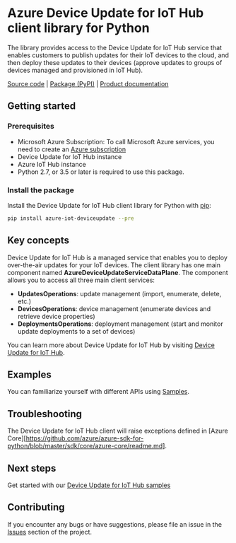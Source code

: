 # Azure Device Update for IoT Hub client library for Python

The library provides access to the Device Update for IoT Hub service that enables customers to publish updates for their IoT devices to the cloud, and then deploy these updates to their devices (approve updates to groups of devices managed and provisioned in IoT Hub).

[Source code](https://github.com/Azure/azure-sdk-for-python/tree/master/sdk/deviceupdate) | [Package (PyPI)](https://aka.ms/azsdk/python/) | [Product documentation](https://docs.microsoft.com/azure/iot-hub-device-update/understand-device-update)

## Getting started

### Prerequisites

- Microsoft Azure Subscription: To call Microsoft Azure services, you need to create an [Azure subscription](https://azure.microsoft.com/free/)
- Device Update for IoT Hub instance
- Azure IoT Hub instance
- Python 2.7, or 3.5 or later is required to use this package.

### Install the package

Install the Device Update for IoT Hub client library for Python with [pip](https://pypi.org/project/pip/):

```bash
pip install azure-iot-deviceupdate --pre
```

## Key concepts

Device Update for IoT Hub is a managed service that enables you to deploy over-the-air updates for your IoT devices. The client library has one main component named **AzureDeviceUpdateServiceDataPlane**. The component allows you to access all three main client services:

- **UpdatesOperations**: update management (import, enumerate, delete, etc.)
- **DevicesOperations**: device management (enumerate devices and retrieve device properties)
- **DeploymentsOperations**: deployment management (start and monitor update deployments to a set of devices)

You can learn more about Device Update for IoT Hub by visiting [Device Update for IoT Hub](https://github.com/azure/iot-hub-device-update).

## Examples

You can familiarize yourself with different APIs using [Samples](https://github.com/Azure/azure-sdk-for-python/tree/master/sdk/deviceupdate).

## Troubleshooting

The Device Update for IoT Hub client will raise exceptions defined in [Azure Core][https://github.com/azure/azure-sdk-for-python/blob/master/sdk/core/azure-core/readme.md].

## Next steps

Get started with our [Device Update for IoT Hub samples](https://github.com/Azure/azure-sdk-for-python/tree/master/sdk/deviceupdate)

## Contributing

If you encounter any bugs or have suggestions, please file an issue in the [Issues](https://github.com/Azure/azure-sdk-for-python/issues) section of the project.

<!-- LINKS -->
[azure_core]: https://github.com/Azure/azure-sdk-for-python/blob/master/sdk/core/azure-core/README.md
